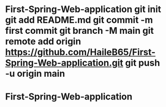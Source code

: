 # First-Spring-Web-application git init git add README.md git commit -m first commit git branch -M main git remote add origin https://github.com/HaileB65/First-Spring-Web-application.git git push -u origin main
# First-Spring-Web-application
